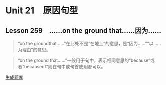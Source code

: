 ﻿ # Unit 21　原因句型
 ## Lesson 259　……on the ground that……因为……
 
> “on the groundthat……”在此处不是“在地上”的意思，是“因为……”“以……为理由”的意思。

> “on the ground that……”一般用于句中，表示相同意思的“because”或者“becauseof”则在句中或句首使用都可以。


 [生成题库](./question/f259.json)